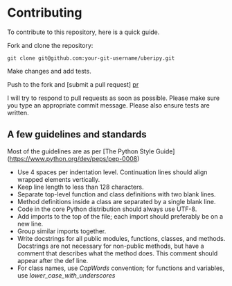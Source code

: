 # Contributing

To contribute to this repository, here is a quick guide.

Fork and clone the repository:
```
git clone git@github.com:your-git-username/uberipy.git
```

Make changes and add tests.

Push to the fork and [submit a pull request] [pr]

[pr]: https://github.com/vivangkumar/uberipy/compare/

I will try to respond to pull requests as soon as possible.
Please make sure you type an appropriate commit message.
Please also ensure tests are written.

## A few guidelines and standards
Most of the guidelines are as per [The Python Style Guide] (https://www.python.org/dev/peps/pep-0008)

- Use 4 spaces per indentation level. Continuation lines should align wrapped elements vertically.
- Keep line length to less than 128 characters.
- Separate top-level function and class definitions with two blank lines.
- Method definitions inside a class are separated by a single blank line.
- Code in the core Python distribution should always use UTF-8.
- Add imports to the top of the file; each import should preferably be on a new line.
- Group similar imports together.
- Write docstrings for all public modules, functions, classes, and methods. 
  Docstrings are not necessary for non-public methods, but have a comment that describes what the method does. 
  This comment should appear after the def line.
- For class names, use *CapWords* convention; for functions and variables, use *lower_case_with_underscores*


